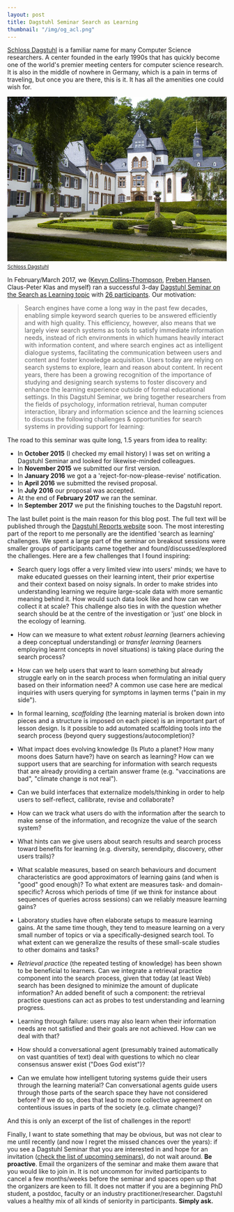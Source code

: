 ```yaml
---
layout: post
title: Dagstuhl Seminar Search as Learning
thumbnail: "/img/og_acl.png" 
---
```


[Schloss Dagstuhl](https://www.dagstuhl.de/) is a familiar name for many Computer Science researchers. A center founded in the early 1990s that has quickly become one of the world's premier meeting centers for computer science research. It is also in the
middle of nowhere in Germany, which is a pain in terms of traveling, but once you are there, this is it. It has
all the amenities one could wish for.

<img src="../img/2709725462_c442749703_z.jpg" width="550px"><br><small><a href="https://www.flickr.com/photos/slurm/2709725462/">Schloss Dagstuhl</a></small><br>

In February/March 2017, we ([Kevyn Collins-Thompson](http://www-personal.umich.edu/~kevynct/), [Preben Hansen](https://hansen.blogs.dsv.su.se/), Claus-Peter Klas and myself) ran a successful
3-day [Dagstuhl Seminar on the Search as Learning topic](https://www.dagstuhl.de/en/program/calendar/semhp/?semnr=17092) with
[26 participants](http://www.dagstuhl.de/program/calendar/partlist/?semnr=17092&SUOG). Our motivation:


>Search engines have come a long way in the past few decades, enabling simple keyword search queries to be answered efficiently and with high quality. This efficiency, however, also means that we largely view search systems as tools to satisfy immediate information needs, instead of rich environments in which humans heavily interact with information content, and where search engines act as intelligent dialogue systems, facilitating the communication between users and content and foster knowledge acquisition.
>Users today are relying on search systems to explore, learn and reason about content. In recent years, there has been a growing recognition of the importance of studying and designing search systems to foster discovery and enhance the learning experience outside of formal educational settings.
>In this Dagstuhl Seminar, we bring together researchers from the fields of psychology, information retrieval, human computer interaction, library and information science and the learning sciences to discuss the following challenges & opportunities for search systems in providing support for learning: 


The road to this seminar was quite long, 1.5 years from idea to reality:

* In **October 2015** (I checked my email history) I was set on writing a Dagstuhl Seminar and looked for likewise-minded colleagues.
* In **November 2015** we submitted our first version.
* In **January 2016** we got a a 'reject-for-now-please-revise' notification.
* In **April 2016** we submitted the revised proposal.
* In **July 2016** our proposal was accepted.
* At the end of **February 2017** we ran the seminar.
* In **September 2017** we put the finishing touches to the Dagstuhl report.



The last bullet point is the main reason for this blog post. The full text will be published through the 
[Dagstuhl Reports website](http://drops.dagstuhl.de/opus/institut_dagrep.php?fakultaet=07) soon.
The most interesting part of the report to me personally are the identified 'search as learning' challenges.
We spent a large part of the seminar on breakout sessions were smaller groups of participants came together
and found/discussed/explored the challenges. Here are a few challenges that I found inspiring:

* Search query logs offer a very limited view into users' minds; we have to make educated
guesses on their learning intent, their prior expertise and their context based on noisy
signals. In order to make strides into understanding learning we require large-scale data
with more semantic meaning behind it. How would such data look like and how can we
collect it at scale? This challenge also ties in with the question whether search should be
at the centre of the investigation or 'just' one block in the ecology of learning.

* How can we measure to what extent *robust learning* (learners achieving a deep
conceptual understanding) or *transfer learning* (learners employing learnt concepts in
novel situations) is taking place during the search process?

* How can we help users that want to learn something but already struggle early on in the
search process when formulating an initial query based on their information need? A
common use case here are medical inquiries with users querying for symptoms in laymen
terms ("pain in my side").

* In formal learning, *scaffolding* (the learning material is broken down into pieces and a
structure is imposed on each piece) is an important part of lesson design. Is it possible
to add automated scaffolding tools into the search process (beyond query suggestions/autocompletion)? 

* What impact does evolving knowledge (Is Pluto a planet? How many moons does Saturn
have?) have on search as learning? How can we support users that are searching for
information with search requests that are already providing a certain answer frame
(e.g. "vaccinations are bad", "climate change is not real").

* Can we build interfaces that externalize models/thinking in order to help users to 
self-reflect, callibrate, revise and collaborate?

* How can we track what users do with the information after the search to make sense of
the information, and recognize the value of the search system?

* What hints can we give users about search results and search process toward benefits for
learning (e.g. diversity, serendipity, discovery, other users trails)?

* What scalable measures, based on search behaviours and document characteristics are
good approximators of learning gains (and when is "good" good enough)? To what extent
are measures task- and domain-specific? Across which periods of time (if we think for
instance about sequences of queries across sessions) can we reliably measure learning
gains?

* Laboratory studies have often elaborate setups to measure learning gains. At the same
time though, they tend to measure learning on a very small number of topics or via a
specifically-designed search tool. To what extent can we generalize the results of these
small-scale studies to other domains and tasks?

* *Retrieval practice* (the repeated testing of knowledge) has been shown to be beneficial to
learners. Can we integrate a retrieval practice component into the search process, given
that today (at least Web) search has been designed to minimize the amount of duplicate
information? An added benefit of such a component: the retrieval practice questions can
act as probes to test understanding and learning progress.

* Learning through failure: users may also learn when their information needs are not
satisfied and their goals are not achieved. How can we deal with that?

* How should a conversational agent (presumably trained automatically on vast quantities
of text) deal with questions to which no clear consensus answer exist ("Does God exist")? 

* Can we emulate how intelligent tutoring systems guide their users through the learning
material? Can conversational agents guide users through those parts of the search space
they have not considered before? If we do so, does that lead to more collective agreement
on contentious issues in parts of the society (e.g. climate change)?

And this is only an excerpt of the list of challenges in the report! 

Finally, I want to state something that may be obvious, but was not clear to me until recently (and now I regret
the missed chances over the years): if you see a 
Dagstuhl Seminar that you are interested in and hope for an invitation ([check the list of
upcoming seminars](https://www.dagstuhl.de/en/program/calendar/)), do not wait around.
**Be proactive**. Email the organizers of the seminar and make them aware that you would like to join in.
It is not uncommon for invited participants to cancel a few months/weeks before the seminar
and spaces open up that the organizers are keen to fill. It does not matter if you are a beginning
PhD student, a postdoc, faculty or an industry practitioner/researcher. Dagstuhl values a healthy mix of all kinds of seniority in participants. **Simply ask.**

